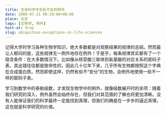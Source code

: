 ```yaml
---
title: 生命科学中无处不在的例外
date: 2009-07-21 08:19:00+08:00
place: 北京
tags: [生物学, 例外]
host-at: Oray
slug: ubiquitous-exceptions-in-life-sciences
---
```

记得大学时学习各种生物学知识，绝大多数都是对观察结果的规律的总结。然而最让人郁闷的是，这些规律无一例外地存在例外！于是乎，每条规律其实都有了一个隐含条件：在大多数情况下。比如像从核苷酸三联体到氨基酸的对应关系的密码子表，其出错往往都是致命性的，因此几十亿年下来，几乎所有生物都按照这个字典在合成蛋白质。然而即使这样，仍然有些不“安分”的生物，会例外地使用一些不一样的密码子表。

学习到数学中的泰勒级数，才发现生物学中的例外，就像级数展开时的余项：随着我们研究的深入，例外虽然会始终存在，但我们对其范围的了解也将更加清晰。没有人能保证我们的科学最终一定能找到真理，但我们的确是在一步步的逼近真理，这也就是科学研究的价值。
